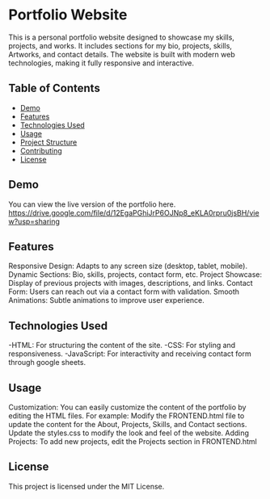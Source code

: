 # Portfolio Website

  This is a personal portfolio website designed to showcase my skills, projects, and works. It includes sections for my bio, projects, skills, Artworks, and contact details. 
The website is built with modern web technologies, making it fully responsive and interactive.

## Table of Contents
 - [Demo](#demo)
- [Features](#features)
- [Technologies Used](#technologies-used)
- [Usage](#usage)
- [Project Structure](#project-structure)
- [Contributing](#contributing)
- [License](#license)

## Demo
You can view the live version of the portfolio here.
https://drive.google.com/file/d/12EgaPGhiJrP6OJNp8_eKLA0rpru0jsBH/view?usp=sharing

## Features
Responsive Design: Adapts to any screen size (desktop, tablet, mobile).
Dynamic Sections: Bio, skills, projects, contact form, etc.
Project Showcase: Display of previous projects with images, descriptions, and links.
Contact Form: Users can reach out via a contact form with validation.
Smooth Animations: Subtle animations to improve user experience.

## Technologies Used
-HTML: For structuring the content of the site.
-CSS: For styling and responsiveness.
-JavaScript: For interactivity and receiving contact form through google sheets.

## Usage
Customization: You can easily customize the content of the portfolio by editing the HTML files.
For example:
   Modify the FRONTEND.html file to update the content for the About, Projects, Skills, and Contact sections.
   Update the styles.css to modify the look and feel of the website.
   Adding Projects: To add new projects, edit the Projects section in FRONTEND.html 
   
## License
This project is licensed under the MIT License.

